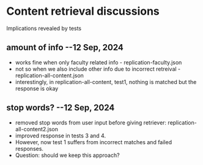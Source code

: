 # Content retrieval discussions
Implications revealed by tests

## amount of info --12 Sep, 2024
- works fine when only faculty related info - replication-faculty.json
- not so when we also include other info due to incorrect retreival - replication-all-content.json
- interestingly, in replication-all-content, test1, nothing is matched but the response is okay

## stop words?  --12 Sep, 2024
- removed stop words from user input before giving retriever: replication-all-content2.json
- improved response in tests 3 and 4.
- However, now test 1 suffers from incorrect matches and failed responses.
- Question: should we keep this approach?
